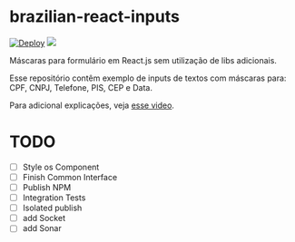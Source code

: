 # brazilian-react-inputs

[![Deploy](https://github.com/mathiasgheno/brazilian-react-inputs/actions/workflows/deploy.yml/badge.svg)](https://github.com/mathiasgheno/brazilian-react-inputs/actions/workflows/deploy.yml)
<a href="http://mathiasgheno-brazilian-react-inputs-master.s3-website-sa-east-1.amazonaws.com" target="_blank"><img src="https://raw.githubusercontent.com/storybooks/brand/master/badge/badge-storybook.svg"></a>



Máscaras para formulário em React.js sem utilização de libs adicionais.

Esse repositório contêm exemplo de inputs de textos com máscaras para: CPF, CNPJ, Telefone, PIS, CEP e Data.

Para adicional explicações, veja [esse video](https://youtu.be/r-8isv_TnVA?list=TLPQMTYxMDIwMjFP9hVSVfWBpw). 


# TODO

- [ ] Style os Component
- [ ] Finish Common Interface
- [ ] Publish NPM
- [ ] Integration Tests
- [ ] Isolated publish
- [ ] add Socket
- [ ] add Sonar
